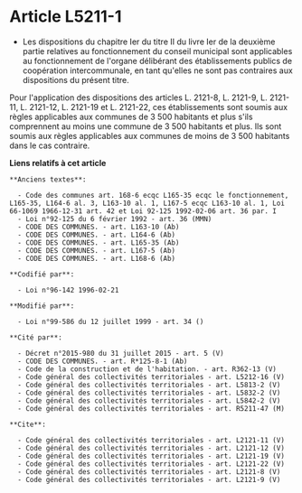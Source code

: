 # Article L5211-1

- Les dispositions du chapitre Ier du titre II du livre Ier de la deuxième partie relatives au fonctionnement du conseil
municipal sont applicables au fonctionnement de l'organe délibérant des établissements publics de coopération intercommunale,
en tant qu'elles ne sont pas contraires aux dispositions du présent titre.

Pour l'application des dispositions des articles L. 2121-8, L. 2121-9, L. 2121-11, L. 2121-12, L. 2121-19 et L. 2121-22, ces
établissements sont soumis aux règles applicables aux communes de 3 500 habitants et plus s'ils comprennent au moins une
commune de 3 500 habitants et plus. Ils sont soumis aux règles applicables aux communes de moins de 3 500 habitants dans le
cas contraire.

**Liens relatifs à cet article**

	**Anciens textes**:

	  - Code des communes art. 168-6 ecqc L165-35 ecqc le fonctionnement, L165-35, L164-6 al. 3, L163-10 al. 1, L167-5 ecqc L163-10 al. 1, Loi 66-1069 1966-12-31 art. 42 et Loi 92-125 1992-02-06 art. 36 par. I
	  - Loi n°92-125 du 6 février 1992 - art. 36 (MMN)
	  - CODE DES COMMUNES. - art. L163-10 (Ab)
	  - CODE DES COMMUNES. - art. L164-6 (Ab)
	  - CODE DES COMMUNES. - art. L165-35 (Ab)
	  - CODE DES COMMUNES. - art. L167-5 (Ab)
	  - CODE DES COMMUNES. - art. L168-6 (Ab)

	**Codifié par**:

	  - Loi n°96-142 1996-02-21

	**Modifié par**:

	  - Loi n°99-586 du 12 juillet 1999 - art. 34 ()

	**Cité par**:

	  - Décret n°2015-980 du 31 juillet 2015 - art. 5 (V)
	  - CODE DES COMMUNES. - art. R*125-8-1 (Ab)
	  - Code de la construction et de l'habitation. - art. R362-13 (V)
	  - Code général des collectivités territoriales - art. L5212-16 (V)
	  - Code général des collectivités territoriales - art. L5813-2 (V)
	  - Code général des collectivités territoriales - art. L5832-2 (V)
	  - Code général des collectivités territoriales - art. L5842-2 (V)
	  - Code général des collectivités territoriales - art. R5211-47 (M)

	**Cite**:

	  - Code général des collectivités territoriales - art. L2121-11 (V)
	  - Code général des collectivités territoriales - art. L2121-12 (V)
	  - Code général des collectivités territoriales - art. L2121-19 (V)
	  - Code général des collectivités territoriales - art. L2121-22 (V)
	  - Code général des collectivités territoriales - art. L2121-8 (V)
	  - Code général des collectivités territoriales - art. L2121-9 (V)
